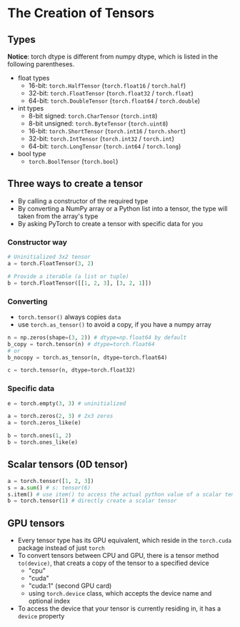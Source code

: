 # The Creation of Tensors

## Types
**Notice**: torch dtype is different from numpy dtype, which is listed in the following parentheses.
* float types
    - 16-bit: `torch.HalfTensor` (`torch.float16` / `torch.half`)
    - 32-bit: `torch.FloatTensor` (`torch.float32` / `torch.float`)
    - 64-bit: `torch.DoubleTensor` (`torch.float64` / `torch.double`)
* int types
    - 8-bit signed: `torch.CharTensor` (`torch.int8`)
    - 8-bit unsigned: `torch.ByteTensor` (`torch.uint8`)
    - 16-bit: `torch.ShortTensor` (`torch.int16` / `torch.short`)
    - 32-bit: `torch.IntTensor` (`torch.int32` / `torch.int`)
    - 64-bit: `torch.LongTensor` (`torch.int64` / `torch.long`)
* bool type
    - `torch.BoolTensor` (`torch.bool`)

## Three ways to create a tensor
* By calling a constructor of the required type
* By converting a NumPy array or a Python list into a tensor, the type will taken from the array's type
* By asking PyTorch to create a tensor with specific data for you

### Constructor way
```python
# Uninitialized 3x2 tensor
a = torch.FloatTensor(3, 2)

# Provide a iterable (a list or tuple)
b = torch.FloatTensor([[1, 2, 3], [3, 2, 1]])
```

### Converting
* `torch.tensor()` always copies `data`
* use `torch.as_tensor()` to avoid a copy, if you have a numpy array
```python
n = np.zeros(shape=(3, 2)) # dtype=np.float64 by default
b_copy = torch.tensor(n) # dtype=torch.float64
# or
b_nocopy = torch.as_tensor(n, dtype=torch.float64)

c = torch.tensor(n, dtype=torch.float32)
```

### Specific data
```python
e = torch.empty(3, 3) # uninitialized

a = torch.zeros(2, 3) # 2x3 zeros
a = torch.zeros_like(e)

b = torch.ones(1, 2)
b = torch.ones_like(e)
```

## Scalar tensors (0D tensor)
```python
a = torch.tensor([1, 2, 3])
s = a.sum() # s: tensor(6)
s.item() # use item() to access the actual python value of a scalar tensor
b = torch.tensor(1) # directly create a scalar tensor
```

## GPU tensors
* Every tensor type has its GPU equivalent, which reside in the `torch.cuda` package instead of just `torch`
* To convert tensors between CPU and GPU, there is a tensor method `to(device)`, that creats a copy of the tensor to a specified device
    - "cpu"
    - "cuda"
    - "cuda:1" (second GPU card)
    - using `torch.device` class, which accepts the device name and optional index
* To access the device that your tensor is currently residing in, it has a `device` property

